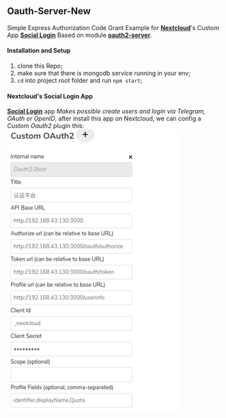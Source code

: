 ## Oauth-Server-New
Simple Express Authorization Code Grant Example for **[Nextcloud](https://nextcloud.com/)**'s Custom App **[Social Login](https://github.com/zorn-v/nextcloud-social-login)** Based on module **[oauth2-server](https://npmjs.org/package/oauth2-server
)**.
#### Installation and Setup
1. clone this Repo;
2. make sure that there is mongodb service running in your env;
3. `cd` into project root folder and run `npm start`;

#### Nextcloud's Social Login App
**[Social Login](https://github.com/zorn-v/nextcloud-social-login)** app *Makes possible create users and login via Telegram, OAuth or OpenID*, after install this app on Nextcloud, we can config a *Custom Oauth2* plugin this:![Image text](https://github.com/chendamon/oauth-server-new/blob/master/md-img/custom_oauth2_plugin.png)
